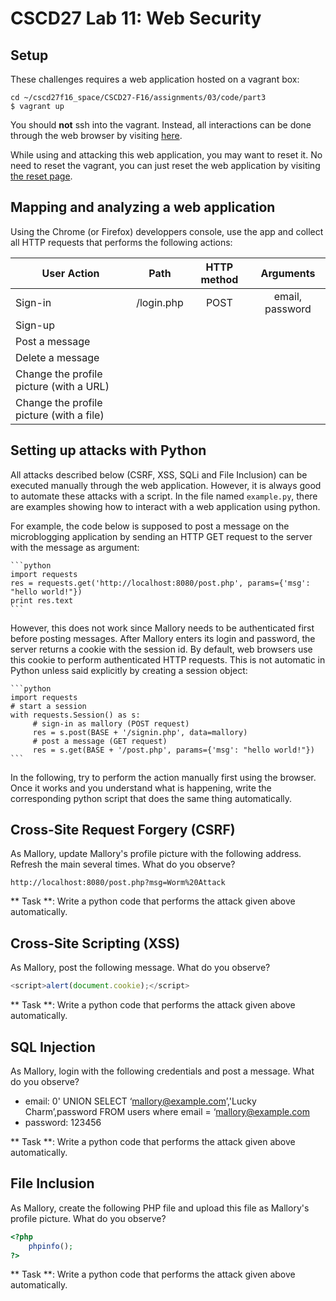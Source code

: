 # CSCD27 Lab 11: Web Security

## Setup

These challenges requires a web application hosted on a vagrant box:
```shell
cd ~/cscd27f16_space/CSCD27-F16/assignments/03/code/part3
$ vagrant up
```

You should **not** ssh into the vagrant. Instead, all interactions can be done through the web browser by visiting [here](http://localhost:8080/).

While using and attacking this web application, you may want to reset it. No need to reset the vagrant, you can just reset the web application by visiting [the reset page](http://localhost:8080/reset.php).

## Mapping and analyzing a web application

Using the Chrome (or Firefox) developpers console, use the app and collect all HTTP requests that performs the following actions:

| User Action                              | Path                    | HTTP method             |  Arguments             |
| -----------------------------------------|:-----------------------:|:-----------------------:|:-----------------------:
| Sign-in                                  | /login.php              | POST                    | email, password        |
| Sign-up                                  |                         |                         |                        |
| Post a message                           |                         |                         |                        |
| Delete a message                         |                         |                         |                        |
| Change the profile picture (with a URL)  |                         |                         |                        |
| Change the profile picture (with a file) |                         |                         |                        |

## Setting up attacks with Python

All attacks described below (CSRF, XSS, SQLi and File Inclusion) can be executed manually through the web application. However, it is always good to automate these attacks with a script. In the file named `example.py`, there are examples showing how to interact with a web application using python.

For example, the code below is supposed to post a message on the microblogging application by sending an HTTP GET request to the server with the message as argument:

    ```python
    import requests
    res = requests.get('http://localhost:8080/post.php', params={'msg': "hello world!"})
    print res.text
    ```

However, this does not work since Mallory needs to be authenticated first before posting messages. After Mallory enters its login and password, the server returns a cookie with the session id. By default, web browsers use this cookie to perform authenticated HTTP requests. This is not automatic in Python unless said explicitly by creating a session object:

    ```python
    import requests
    # start a session
    with requests.Session() as s:
         # sign-in as mallory (POST request)
         res = s.post(BASE + '/signin.php', data=mallory)
         # post a message (GET request)
         res = s.get(BASE + '/post.php', params={'msg': "hello world!"})
    ```

In the following, try to perform the action manually first using the browser. Once it works and you understand what is happening, write the corresponding python script that does the same thing automatically.

## Cross-Site Request Forgery (CSRF)

As Mallory, update Mallory's profile picture with the following address. Refresh the main several times. What do you observe?

```
http://localhost:8080/post.php?msg=Worm%20Attack
```

** Task **: Write a python code that performs the attack given above automatically.

## Cross-Site Scripting (XSS)

As Mallory, post the following message. What do you observe?

```javascript
<script>alert(document.cookie);</script>
```

** Task **: Write a python code that performs the attack given above automatically.

## SQL Injection

As Mallory, login with the following credentials and post a message. What do you observe?

- email: 	0' UNION SELECT ‘mallory@example.com’,'Lucky  Charm’,password FROM users where email = ‘mallory@example.com
- password: 123456

** Task **: Write a python code that performs the attack given above automatically.

## File Inclusion

As Mallory, create the following PHP file and upload this file as Mallory's profile picture. What do you observe?

```php
<?php
    phpinfo();
?>
```

** Task **: Write a python code that performs the attack given above automatically.



